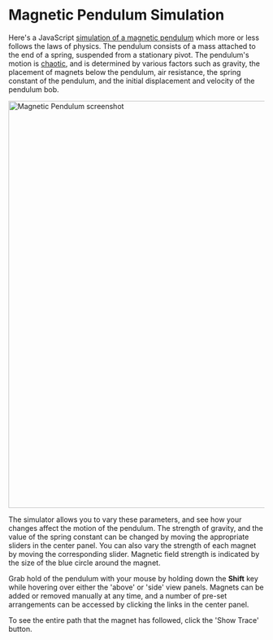 # Magnetic Pendulum Simulation

<p>
    Here's a JavaScript <a href="https://codebox.net/pages/magnetic-pendulum/demo">simulation of a magnetic pendulum</a> which more or less follows the laws of physics. The pendulum
    consists of a mass attached to the end of a spring, suspended from a stationary pivot. The pendulum's motion is
    <a href="https://en.wikipedia.org/wiki/Chaos_theory">chaotic</a>, and is determined by various factors such as gravity,
    the placement of magnets below the pendulum, air resistance, the spring constant of the pendulum, and the initial
    displacement and velocity of the pendulum bob.
</p>

<p class="centeredText">
    <img src="https://codebox.net/assets/images/magnetic-pendulum.png" class="fancyimage bordered" alt="Magnetic Pendulum screenshot" width="800px" /><br>
</p>

<p>
    The simulator allows you to vary these parameters, and see how your changes affect the motion of the pendulum.
    The strength of gravity, and the value of the spring constant can be changed by moving the appropriate sliders in the center panel.
    You can also vary the strength of each magnet by moving the corresponding slider. Magnetic field strength
    is indicated by the size of the blue circle around the magnet.
</p>

<p>
    Grab hold of the pendulum with your mouse by holding down the <b>Shift</b> key while hovering over either the 'above' or 'side'
    view panels. Magnets can be added or removed manually at any time, and a number of pre-set arrangements can be accessed by clicking
    the links in the center panel.
</p>

<p>
    To see the entire path that the magnet has followed, click the 'Show Trace' button.
</p>
